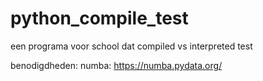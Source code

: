 # python_compile_test
een programa voor school dat compiled vs interpreted test

benodigdheden:
numba: https://numba.pydata.org/
